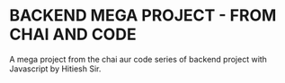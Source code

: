 # BACKEND MEGA PROJECT - FROM CHAI AND CODE

A mega project from the chai aur code series of backend project with Javascript by Hitiesh Sir.
